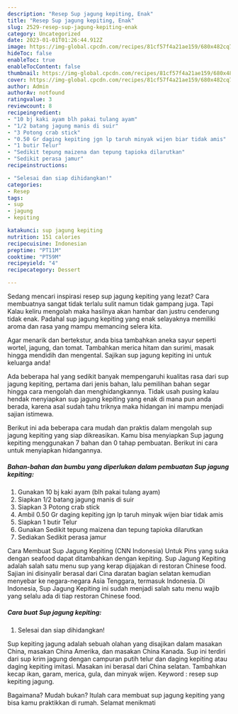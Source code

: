```yaml
---
description: "Resep Sup jagung kepiting, Enak"
title: "Resep Sup jagung kepiting, Enak"
slug: 2529-resep-sup-jagung-kepiting-enak
category: Uncategorized
date: 2023-01-01T01:26:44.912Z
image: https://img-global.cpcdn.com/recipes/81cf57f4a21ae159/680x482cq70/sup-jagung-kepiting-foto-resep-utama.jpg
hideToc: false
enableToc: true
enableTocContent: false
thumbnail: https://img-global.cpcdn.com/recipes/81cf57f4a21ae159/680x482cq70/sup-jagung-kepiting-foto-resep-utama.jpg
cover: https://img-global.cpcdn.com/recipes/81cf57f4a21ae159/680x482cq70/sup-jagung-kepiting-foto-resep-utama.jpg
author: Admin
authorAv: notfound
ratingvalue: 3
reviewcount: 8
recipeingredient:
- "10 bj kaki ayam blh pakai tulang ayam"
- "1/2 batang jagung manis di suir"
- "3 Potong crab stick"
- "0.50 Gr daging kepiting jgn lp taruh minyak wijen biar tidak amis"
- "1 butir Telur"
- "Sedikit tepung maizena dan tepung tapioka dilarutkan"
- "Sedikit perasa jamur"
recipeinstructions:

- "Selesai dan siap dihidangkan!"
categories:
- Resep
tags:
- sup
- jagung
- kepiting

katakunci: sup jagung kepiting 
nutrition: 151 calories
recipecuisine: Indonesian
preptime: "PT11M"
cooktime: "PT59M"
recipeyield: "4"
recipecategory: Dessert

---
```



Sedang mencari inspirasi resep sup jagung kepiting yang lezat? Cara membuatnya sangat tidak terlalu sulit namun tidak gampang juga. Tapi Kalau keliru mengolah maka hasilnya akan hambar dan justru cenderung tidak enak. Padahal sup jagung kepiting yang enak selayaknya memiliki aroma dan rasa yang mampu memancing selera kita.


Agar menarik dan bertekstur, anda bisa tambahkan aneka sayur seperti wortel, jagung, dan tomat. Tambahkan merica hitam dan surimi, masak hingga mendidih dan mengental. Sajikan sup jagung kepiting ini untuk keluarga anda!

Ada beberapa hal yang sedikit banyak mempengaruhi kualitas rasa dari sup jagung kepiting, pertama dari jenis bahan, lalu pemilihan bahan segar hingga cara mengolah dan menghidangkannya. Tidak usah pusing kalau hendak menyiapkan sup jagung kepiting yang enak di mana pun anda berada, karena asal sudah tahu triknya maka hidangan ini mampu menjadi sajian istimewa.


Berikut ini ada beberapa cara mudah dan praktis dalam mengolah sup jagung kepiting yang siap dikreasikan. Kamu bisa menyiapkan Sup jagung kepiting menggunakan 7 bahan dan 0 tahap pembuatan. Berikut ini cara untuk menyiapkan hidangannya.

<!--inarticleads1-->

##### Bahan-bahan dan bumbu yang diperlukan dalam pembuatan Sup jagung kepiting:

1. Gunakan 10 bj kaki ayam (blh pakai tulang ayam)
1. Siapkan 1/2 batang jagung manis di suir
1. Siapkan 3 Potong crab stick
1. Ambil 0.50 Gr daging kepiting jgn lp taruh minyak wijen biar tidak amis
1. Siapkan 1 butir Telur
1. Gunakan Sedikit tepung maizena dan tepung tapioka dilarutkan
1. Sediakan Sedikit perasa jamur


Cara Membuat Sup Jagung Kepiting (CNN Indonesia) Untuk Pins yang suka dengan seafood dapat ditambahkan dengan kepiting. Sup Jagung Kepiting adalah salah satu menu sup yang kerap dijajakan di restoran Chinese food. Sajian ini disinyalir berasal dari Cina daratan bagian selatan kemudian menyebar ke negara-negara Asia Tenggara, termasuk Indonesia. Di Indonesia, Sup Jagung Kepiting ini sudah menjadi salah satu menu wajib yang selalu ada di tiap restoran Chinese food. 

<!--inarticleads2-->

##### Cara buat Sup jagung kepiting:


1. Selesai dan siap dihidangkan!

Sup kepiting jagung adalah sebuah olahan yang disajikan dalam masakan China, masakan China Amerika, dan masakan China Kanada. Sup ini terdiri dari sup krim jagung dengan campuran putih telur dan daging kepiting atau daging kepiting imitasi. Masakan ini berasal dari China selatan. Tambahkan kecap ikan, garam, merica, gula, dan minyak wijen. Keyword : resep sup kepiting jagung. 

Bagaimana? Mudah bukan? Itulah cara membuat sup jagung kepiting yang bisa kamu praktikkan di rumah. Selamat menikmati
